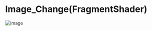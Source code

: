 # Image_Change(FragmentShader)
![image](https://github.com/TomoyaOka/distortionTexture/assets/73698770/98a3ba66-9ea0-4ad3-8d40-c776bc802895)

